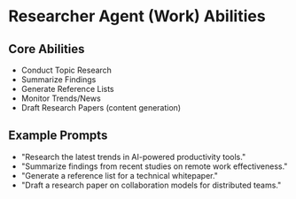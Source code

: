 # Researcher Agent (Work) Abilities

## Core Abilities
- Conduct Topic Research
- Summarize Findings
- Generate Reference Lists
- Monitor Trends/News
- Draft Research Papers (content generation)

## Example Prompts
- "Research the latest trends in AI-powered productivity tools."
- "Summarize findings from recent studies on remote work effectiveness."
- "Generate a reference list for a technical whitepaper."
- "Draft a research paper on collaboration models for distributed teams."
